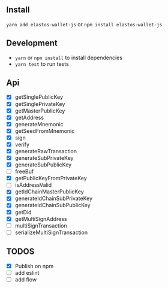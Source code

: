 ## Install

`yarn add elastos-wallet-js`
or
`npm install elastos-wallet-js`

## Development

* `yarn` or `npm install` to install dependencies
* `yarn test` to run tests

## Api

* [x] getSinglePublicKey
* [x] getSinglePrivateKey
* [x] getMasterPublicKey
* [x] getAddress
* [x] generateMnemonic
* [x] getSeedFromMnemonic
* [x] sign
* [x] verify
* [x] generateRawTransaction
* [x] generateSubPrivateKey
* [x] generateSubPublicKey
* [ ] freeBuf
* [x] getPublicKeyFromPrivateKey
* [ ] isAddressValid
* [x] getIdChainMasterPublicKey
* [x] generateIdChainSubPrivateKey
* [x] generateIdChainSubPublicKey
* [x] getDid
* [x] getMultiSignAddress
* [ ] multiSignTransaction
* [ ] serializeMultiSignTransaction

## TODOS

* [x] Publish on npm
* [ ] add eslint
* [ ] add flow
